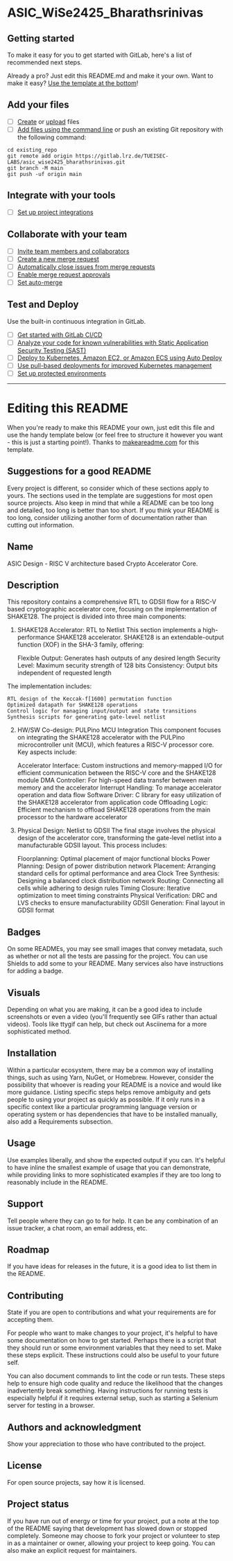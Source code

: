 # ASIC_WiSe2425_Bharathsrinivas



## Getting started

To make it easy for you to get started with GitLab, here's a list of recommended next steps.

Already a pro? Just edit this README.md and make it your own. Want to make it easy? [Use the template at the bottom](#editing-this-readme)!

## Add your files

- [ ] [Create](https://docs.gitlab.com/ee/user/project/repository/web_editor.html#create-a-file) or [upload](https://docs.gitlab.com/ee/user/project/repository/web_editor.html#upload-a-file) files
- [ ] [Add files using the command line](https://docs.gitlab.com/ee/gitlab-basics/add-file.html#add-a-file-using-the-command-line) or push an existing Git repository with the following command:

```
cd existing_repo
git remote add origin https://gitlab.lrz.de/TUEISEC-LABS/asic_wise2425_bharathsrinivas.git
git branch -M main
git push -uf origin main
```

## Integrate with your tools

- [ ] [Set up project integrations](https://gitlab.lrz.de/TUEISEC-LABS/asic_wise2425_bharathsrinivas/-/settings/integrations)

## Collaborate with your team

- [ ] [Invite team members and collaborators](https://docs.gitlab.com/ee/user/project/members/)
- [ ] [Create a new merge request](https://docs.gitlab.com/ee/user/project/merge_requests/creating_merge_requests.html)
- [ ] [Automatically close issues from merge requests](https://docs.gitlab.com/ee/user/project/issues/managing_issues.html#closing-issues-automatically)
- [ ] [Enable merge request approvals](https://docs.gitlab.com/ee/user/project/merge_requests/approvals/)
- [ ] [Set auto-merge](https://docs.gitlab.com/ee/user/project/merge_requests/merge_when_pipeline_succeeds.html)

## Test and Deploy

Use the built-in continuous integration in GitLab.

- [ ] [Get started with GitLab CI/CD](https://docs.gitlab.com/ee/ci/quick_start/index.html)
- [ ] [Analyze your code for known vulnerabilities with Static Application Security Testing (SAST)](https://docs.gitlab.com/ee/user/application_security/sast/)
- [ ] [Deploy to Kubernetes, Amazon EC2, or Amazon ECS using Auto Deploy](https://docs.gitlab.com/ee/topics/autodevops/requirements.html)
- [ ] [Use pull-based deployments for improved Kubernetes management](https://docs.gitlab.com/ee/user/clusters/agent/)
- [ ] [Set up protected environments](https://docs.gitlab.com/ee/ci/environments/protected_environments.html)

***

# Editing this README

When you're ready to make this README your own, just edit this file and use the handy template below (or feel free to structure it however you want - this is just a starting point!). Thanks to [makeareadme.com](https://www.makeareadme.com/) for this template.

## Suggestions for a good README

Every project is different, so consider which of these sections apply to yours. The sections used in the template are suggestions for most open source projects. Also keep in mind that while a README can be too long and detailed, too long is better than too short. If you think your README is too long, consider utilizing another form of documentation rather than cutting out information.

## Name
ASIC Design - RISC V architecture based Crypto Accelerator Core.

## Description
This repository contains a comprehensive RTL to GDSII flow for a RISC-V based cryptographic accelerator core, focusing on the implementation of SHAKE128. The project is divided into three main components:
1. SHAKE128 Accelerator: RTL to Netlist
This section implements a high-performance SHAKE128 accelerator. SHAKE128 is an extendable-output function (XOF) in the SHA-3 family, offering:

    Flexible Output: Generates hash outputs of any desired length
    Security Level: Maximum security strength of 128 bits
    Consistency: Output bits independent of requested length

The implementation includes:

    RTL design of the Keccak-f[1600] permutation function
    Optimized datapath for SHAKE128 operations
    Control logic for managing input/output and state transitions
    Synthesis scripts for generating gate-level netlist
    
2. HW/SW Co-design: PULPino MCU Integration
This component focuses on integrating the SHAKE128 accelerator with the PULPino microcontroller unit (MCU), which features a RISC-V processor core. Key aspects include:

    Accelerator Interface: Custom instructions and memory-mapped I/O for efficient communication between the RISC-V core and the SHAKE128 module
    DMA Controller: For high-speed data transfer between main memory and the accelerator
    Interrupt Handling: To manage accelerator operation and data flow
    Software Driver: C library for easy utilization of the SHAKE128 accelerator from application code
    Offloading Logic: Efficient mechanism to offload SHAKE128 operations from the main processor to the hardware accelerator
3. Physical Design: Netlist to GDSII
The final stage involves the physical design of the accelerator core, transforming the gate-level netlist into a manufacturable GDSII layout. This process includes:

    Floorplanning: Optimal placement of major functional blocks
    Power Planning: Design of power distribution network
    Placement: Arranging standard cells for optimal performance and area
    Clock Tree Synthesis: Designing a balanced clock distribution network
    Routing: Connecting all cells while adhering to design rules
    Timing Closure: Iterative optimization to meet timing constraints
    Physical Verification: DRC and LVS checks to ensure manufacturability
    GDSII Generation: Final layout in GDSII format


## Badges
On some READMEs, you may see small images that convey metadata, such as whether or not all the tests are passing for the project. You can use Shields to add some to your README. Many services also have instructions for adding a badge.

## Visuals
Depending on what you are making, it can be a good idea to include screenshots or even a video (you'll frequently see GIFs rather than actual videos). Tools like ttygif can help, but check out Asciinema for a more sophisticated method.

## Installation
Within a particular ecosystem, there may be a common way of installing things, such as using Yarn, NuGet, or Homebrew. However, consider the possibility that whoever is reading your README is a novice and would like more guidance. Listing specific steps helps remove ambiguity and gets people to using your project as quickly as possible. If it only runs in a specific context like a particular programming language version or operating system or has dependencies that have to be installed manually, also add a Requirements subsection.

## Usage
Use examples liberally, and show the expected output if you can. It's helpful to have inline the smallest example of usage that you can demonstrate, while providing links to more sophisticated examples if they are too long to reasonably include in the README.

## Support
Tell people where they can go to for help. It can be any combination of an issue tracker, a chat room, an email address, etc.

## Roadmap
If you have ideas for releases in the future, it is a good idea to list them in the README.

## Contributing
State if you are open to contributions and what your requirements are for accepting them.

For people who want to make changes to your project, it's helpful to have some documentation on how to get started. Perhaps there is a script that they should run or some environment variables that they need to set. Make these steps explicit. These instructions could also be useful to your future self.

You can also document commands to lint the code or run tests. These steps help to ensure high code quality and reduce the likelihood that the changes inadvertently break something. Having instructions for running tests is especially helpful if it requires external setup, such as starting a Selenium server for testing in a browser.

## Authors and acknowledgment
Show your appreciation to those who have contributed to the project.

## License
For open source projects, say how it is licensed.

## Project status
If you have run out of energy or time for your project, put a note at the top of the README saying that development has slowed down or stopped completely. Someone may choose to fork your project or volunteer to step in as a maintainer or owner, allowing your project to keep going. You can also make an explicit request for maintainers.

